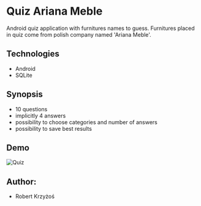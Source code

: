# Quiz Ariana Meble
Android quiz application with furnitures names to guess. Furnitures placed in quiz come from polish company named 'Ariana Meble'. 

## Technologies
* Android
* SQLite

## Synopsis 
* 10 questions 
* implicitly 4 answers
* possibility to choose categories and number of answers
* possibility to save best results

## Demo
![Quiz](Demo/QuizGif.gif)

## Author:
* Robert Krzyżoś
